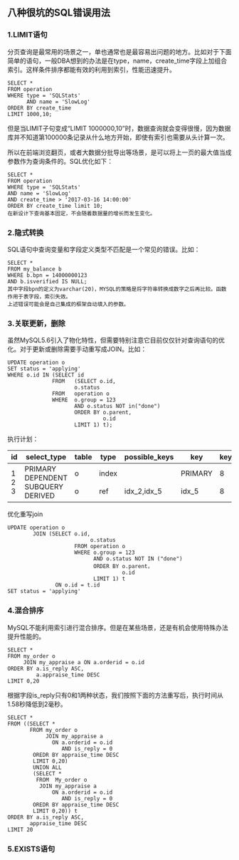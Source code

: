 ## 八种很坑的SQL错误用法

### 1.LIMIT语句

分页查询是最常用的场景之一，单也通常也是最容易出问题的地方。比如对于下面简单的语句，一般DBA想到的办法是在type，name，create_time字段上加组合索引。这样条件排序都能有效的利用到索引，性能迅速提升。

```
SELECT *
FROM operation
WHERE type = 'SQLStats'
      AND name = 'SlowLog'
ORDER BY create_time
LIMIT 1000,10;
```

但是当LIMIT子句变成“LIMIT 1000000,10”时，数据查询就会变得很慢，因为数据库并不知道第100000条记录从什么地方开始，即使有索引也需要从头计算一次。

所以在前端浏览翻页，或者大数据分批导出等场景，是可以将上一页的最大值当成参数作为查询条件的。SQL优化如下：

```
SELECT *
FROM operation
WHERE type = 'SQLStats'
AND name = 'SlowLog'
AND create_time > '2017-03-16 14:00:00'
ORDER BY create_time limit 10;
在新设计下查询基本固定，不会随着数据量的增长而发生变化。
```

### 2.隐式转换

SQL语句中查询变量和字段定义类型不匹配是一个常见的错误。比如：

```
SELECT *
FROM my_balance b
WHERE b.bpn = 14000000123
AND b.isverified IS NULL;
其中字段bpn的定义为varchar(20)，MYSQL的策略是将字符串转换成数字之后再比较。函数作用于表字段，索引失效。
上述错误可能会是自己集成的框架自动填入的参数。
```

### 3.关联更新，删除

虽然MySQL5.6引入了物化特性，但需要特别注意它目前仅仅针对查询语句的优化。对于更新或删除需要手动重写成JOIN。比如：

```
UPDATE operation o
SET status = 'applying'
WHERE o.id IN (SELECT id
              FROM   (SELECT o.id,
                     o.status
              FROM   operation o
              WHERE  o.group = 123
                     AND o.status NOT in("done")
                     ORDER BY o.parent,
                              o.id
                     LIMIT 1) t);
```

执行计划：

| id              | select_type                                  | table          | type                 | possible_keys           | key                      | key_len        | ref               | rows            | Extra                                  |
| --------------- | -------------------------------------------- | -------------- | -------------------- | ----------------------- | ------------------------ | -------------- | ----------------- | --------------- | -------------------------------------- |
| 1<br />2<br />3 | PRIMARY<br />DEPENDENT SUBQUERY<br />DERIVED | o<br /><br />o | index<br /><br />ref | <br /><br />idx_2,idx_5 | PRIMARY<br /><br />idx_5 | 8<br /><br />8 | <br /><br />const | 24<br /><br />1 | Using where;Using temporary Impossible |

优化重写join

```
UPDATE operation o
        JOIN (SELECT o.id,
                          o.status
                     FROM operation o
                     WHERE o.group = 123
                           AND o.status NOT IN ("done")
                           ORDER BY o.parent，
                                    o.id
                           LIMIT 1) t
               ON o.id = t.id
SET status = 'applying'
```

### 4.混合排序

MySQL不能利用索引进行混合排序。但是在某些场景，还是有机会使用特殊办法提升性能的。

```
SELECT * 
FROM my_order o
     JOIN my_appraise a ON a.orderid = o.id
ORDER BY a.is_reply ASC,
         a.appraise_time DESC
LIMIT 0,20
```

根据字段is_reply只有0和1两种状态，我们按照下面的方法重写后，执行时间从1.58秒降低到2毫秒。

```
SELECT *
FROM ((SELECT *
       FROM my_order o
            JOIN my_appraise a
              ON a.orderid = o.id
                 AND is_reply = 0
        OREDR BY appraise_time DESC
        LIMIT 0,20)
        UNION ALL
        (SELECT *
         FROM  My_order o
          JOIN my_appraise a
              ON a.orderid = o.id
                 AND is_reply = 0
        OREDR BY appraise_time DESC
        LIMIT 0,20)) t
ORDER BY a.is_reply ASC,
       appraise_time DESC
LIMIT 20   
```

### 5.EXISTS语句

